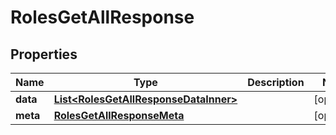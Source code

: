 

# RolesGetAllResponse


## Properties

| Name | Type | Description | Notes |
|------------ | ------------- | ------------- | -------------|
|**data** | [**List&lt;RolesGetAllResponseDataInner&gt;**](RolesGetAllResponseDataInner.md) |  |  [optional] |
|**meta** | [**RolesGetAllResponseMeta**](RolesGetAllResponseMeta.md) |  |  [optional] |




